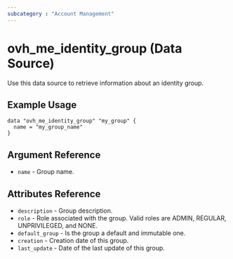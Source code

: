 ```yaml
---
subcategory : "Account Management"
---
```


# ovh_me_identity_group (Data Source)

Use this data source to retrieve information about an identity group.

## Example Usage

```hcl
data "ovh_me_identity_group" "my_group" {
  name = "my_group_name"
}
```

## Argument Reference

* `name` - Group name.

## Attributes Reference

* `description` - Group description.
* `role` - Role associated with the group. Valid roles are ADMIN, REGULAR, UNPRIVILEGED, and NONE.
* `default_group` - Is the group a default and immutable one.
* `creation` - Creation date of this group.
* `last_update` - Date of the last update of this group.
